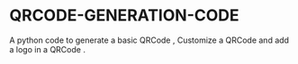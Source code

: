# QRCODE-GENERATION-CODE
A python code to generate a basic QRCode , Customize a QRCode and add a logo in  a QRCode .
